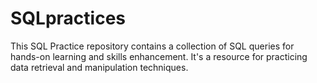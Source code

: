 # SQLpractices
This SQL Practice repository contains a collection of SQL queries for hands-on learning and skills enhancement. It's a resource for practicing data retrieval and manipulation techniques.
